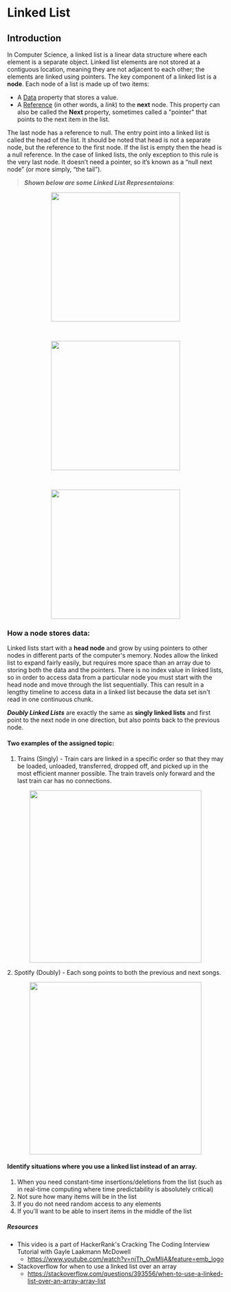 # Linked List

## Introduction

In Computer Science, a linked list is a linear data structure where each element is a separate object.
Linked list elements are not stored at a contiguous location, meaning they are not adjacent to each other; the elements are linked using pointers. The key component of a linked list is a **node**. Each node of a list is made up of two items:
* A [Data](https://en.wikipedia.org/wiki/Data_(computing)) property that stores a value.
* A [Reference](https://en.wikipedia.org/wiki/Reference_(computer_science)) (in other words, a *link*) to the **next** node. This property can also be called the **Next** property, sometimes called a "pointer" that points to the next item in the list. <br> 

The last node has a reference to null. The entry point into a linked list is called the head of the list. It should be noted that head is not a separate node, but the reference to the first node. If the list is empty then the head is a null reference. In the case of linked lists, the only exception to this rule is the very last node. It doesn’t need a pointer, so it’s known as a “null next node” (or more simply, “the tail”). <br>
> ***Shown below are some Linked List Representaions***: <br>

<p align="center">
 <img src="https://www.educative.io/api/edpresso/shot/5077575695073280/image/5192456339456000" height="300">
</p> 

<br>

<p align="center">
 <img src="https://www.geeksforgeeks.org/wp-content/uploads/gq/2013/03/Linkedlist.png" height="300">
</p> 

<br>

<p align="center">
 <img src="https://www.tutorialspoint.com/data_structures_algorithms/images/dsa_linkedlist.jpg" height="300">
</p>

### How a node stores data:

Linked lists start with a **head node** and grow by using pointers to other nodes in different parts of the computer's memory. Nodes allow the linked list to expand fairly easily, but requires more space than an array due to storing both the data and the pointers. There is no index value in linked lists, so in order to access data from a particular node you must start with the head node and move through the list sequentially. This can result in a lengthy timeline to access data in a linked list because the data set isn't read in one continuous chunk. 

***Doubly Linked Lists*** are exactly the same as **singly linked lists** and first point to the next node in one direction, but also points back to the previous node. 



#### Two examples of the assigned topic:
 1. Trains (Singly) - Train cars are linked in a specific order so that they may be loaded, unloaded, transferred, dropped off, and picked up in the most efficient manner possible. The train travels only forward and the last train car has no connections.
 <p align="center">
  <img src="https://miro.medium.com/max/2280/1*7iuBvBXeST5XFo4HYxrEnw.jpeg" height="400">
 </p>
 2. Spotify (Doubly) - Each song points to both the previous and next songs.
 <p align="center">
  <img src="https://www.androidpolice.com/wp-content/uploads/2019/03/spotify-now-playing-newer.png" height="400">
 </p>
 
#### Identify situations where you use a linked list instead of an array.
 1. When you need constant-time insertions/deletions from the list (such as in real-time computing where time predictability is absolutely critical)
 2. Not sure how many items will be in the list
 3. If you do not need random access to any elements
 4. If you'll want to be able to insert items in the middle of the list


##### Resources
* This video is a part of HackerRank's Cracking The Coding Interview Tutorial with Gayle Laakmann McDowell
  * https://www.youtube.com/watch?v=njTh_OwMljA&feature=emb_logo
* Stackoverflow for when to use a linked list over an array
  * https://stackoverflow.com/questions/393556/when-to-use-a-linked-list-over-an-array-array-list
